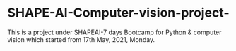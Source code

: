 # SHAPE-AI-Computer-vision-project-
This is a project under SHAPEAI-7 days Bootcamp for Python &amp; computer vision which started from 17th May, 2021, Monday.
